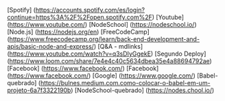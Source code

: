 [Spotify] (https://accounts.spotify.com/es/login?continue=https%3A%2F%2Fopen.spotify.com%2F)
[Youtube] (https://www.youtube.com/)
[NodeSchool] (https://nodeschool.io/)
[Node.js] (https://nodejs.org/en)
[FreeCodeCamp] (https://www.freecodecamp.org/learn/back-end-development-and-apis/basic-node-and-express/)
[Q&A - mdlinks] (https://www.youtube.com/watch?v=q3sDIyGgekE)
[Segundo Deploy] (https://www.loom.com/share/7e4e4c40c5634dbea35e4a88694792ae)
[Facebook] (https://www.facebook.com/)
[Facebook] (https://www.facebook.com/)
[Google] (https://www.google.com/)
[Babel-quebrado] (https://bulnes.medium.com.como-colocar-o-babel-em-um-projeto-6a7f3322190b)
[NodeSchool-quebrado] (https://nodes.chool.io/)